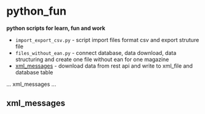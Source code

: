 # python_fun
**python scripts for learn, fun and work**

* `import_export_csv.py` - script import files format csv and export struture file <br>
* `files_without_ean.py` - connect database, data download, data structuring and create one file without ean for one magazine <br>
* [xml_messages](#./xml_messages/) - download data from rest api and write to xml_file and database table

... xml_messages ...
<a name="xml_messages"/>
## xml_messages
